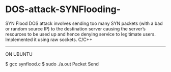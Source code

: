 # DOS-attack-SYNFlooding-
SYN Flood DOS attack involves sending too many SYN packets (with a bad or random source IP) to the destination server causing the server’s resources to be used up and hence denying service to legitimate users. Implemented it using raw sockets. C/C++

********************************************************************

ON UBUNTU

$ gcc synflood.c
$ sudo ./a.out
Packet Send
